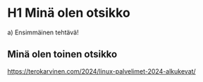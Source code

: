 # H1 Minä olen otsikko

a) Ensimmäinen tehtävä!

## Minä olen toinen otsikko

https://terokarvinen.com/2024/linux-palvelimet-2024-alkukevat/
